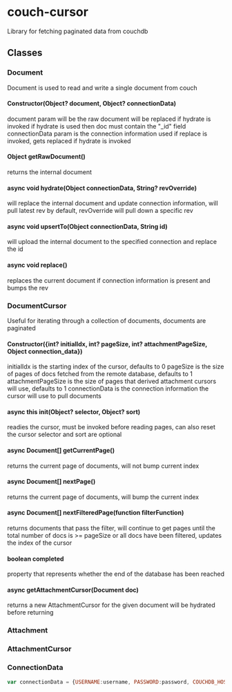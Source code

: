 # couch-cursor
Library for fetching paginated data from couchdb

## Classes

### Document
Document is used to read and write a single document from couch

#### Constructor(Object? document, Object? connectionData)
document param will be the raw document will be replaced if hydrate is invoked
if hydrate is used then doc must contain the "\_id" field
connectionData param is the connection information used if replace is invoked, gets replaced if hydrate is invoked

#### Object getRawDocument()
returns the internal document

#### async void hydrate(Object connectionData, String? revOverride)
will replace the internal document and update connection information, will pull latest rev by default, revOverride will pull down a specific rev

#### async void upsertTo(Object connectionData, String id)
will upload the internal document to the specified connection and replace the id

#### async void replace()
replaces the current document if connection information is present and bumps the rev

### DocumentCursor
Useful for iterating through a collection of documents, documents are paginated

#### Constructor({int? initialIdx, int? pageSize, int? attachmentPageSize, Object connection_data})
initialIdx is the starting index of the cursor, defaults to 0
pageSize is the size of pages of docs fetched from the remote database, defaults to 1
attachmentPageSize is the size of pages that derived attachment cursors will use, defaults to 1
connectionData is the connection information the cursor will use to pull documents

#### async this init(Object? selector, Object? sort)
readies the cursor, must be invoked before reading pages, can also reset the cursor
selector and sort are optional

#### async Document[] getCurrentPage()
returns the current page of documents, will not bump current index

#### async Document[] nextPage()
returns the current page of documents, will bump the current index

#### async Document[] nextFilteredPage(function filterFunction)
returns documents that pass the filter, will continue to get pages until the total number of docs is >= pageSize or all docs have been filtered, updates the index of the cursor

#### boolean completed
property that represents whether the end of the database has been reached

#### async getAttachmentCursor(Document doc)
returns a new AttachmentCursor for the given document will be hydrated before returning

### Attachment

### AttachmentCursor

### ConnectionData
```js
var connectionData = {USERNAME:username, PASSWORD:password, COUCHDB_HOST:host, COUCHDB_NAME:database, COUCHDB_PROTOCOL:protocol};
```
